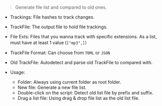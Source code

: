 > Generate file list and compared to old ones.

* Trackings: File hashes to track changes.

* TrackFile: The output file to hold file trackings.

* File Exts: Files that you wanna track with specific extensions. As a list, must have at least 1 value (`["mp3",]`）

* TrackFile Format: Can choose from `TOML` or `JSON`

* Old TrackFile: Autodetect and parse old TrackFile to compared with.

* Usage:
  
  * Folder: Always using current folder as root folder.
  * New file: Generate a new file list.
  * Double-click on the script: Detect old list file by prefix and suffix.
  * Drag a list file: Using drag & drop file list as the old list file.
